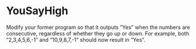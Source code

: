 YouSayHigh
==========

Modify your former program so that it outputs ”Yes” when the numbers are consecutive, regardless of whether they go up or down. For example, both ”2,3,4,5,6,-1” and ”10,9,8,7,-1” should now result in ”Yes”.
